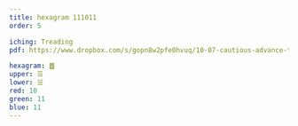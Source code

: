 ```yaml
---
title: hexagram 111011
order: 5

iching: Treading
pdf: https://www.dropbox.com/s/gopn8w2pfe0hvuq/10-07-cautious-advance-treading.pdf?dl=0

hexagram: ䷉
upper: ☰
lower: ☱
red: 10
green: 11
blue: 11
---
```


